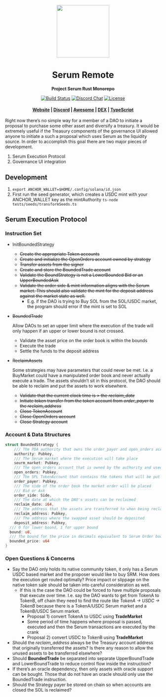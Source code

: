 <div align="center">
  <img height="170" src="http://github.com/project-serum/awesome-serum/blob/master/logo-serum.png?raw=true" />

  <h1>Serum Remote</h1>

  <p>
    <strong>Project Serum Rust Monorepo</strong>
  </p>

  <p>
    <a href="https://travis-ci.com/project-serum/serum-dex"><img alt="Build Status" src="https://travis-ci.com/project-serum/serum-dex.svg?branch=master" /></a>
    <a href="https://discord.com/channels/739225212658122886"><img alt="Discord Chat" src="https://img.shields.io/discord/739225212658122886?color=blueviolet" /></a>
    <a href="https://opensource.org/licenses/Apache-2.0"><img alt="License" src="https://img.shields.io/github/license/project-serum/serum-dex?color=blue" /></a>
  </p>

  <h4>
    <a href="https://projectserum.com/">Website</a>
    <span> | </span>
    <a href="https://discord.gg/HSeFXbqsUX">Discord</a>
    <span> | </span>
    <a href="https://github.com/project-serum/awesome-serum">Awesome</a>
    <span> | </span>
    <a href="https://dex.projectserum.com/#/">DEX</a>
    <span> | </span>
    <a href="https://github.com/project-serum/serum-ts">TypeScript</a>
  </h4>
</div>

Right now there’s no simple way for a member of a DAO to initiate a proposal to purchase some other asset and diversify a treasury. It would be extremely useful if the Treasury components of the governance UI allowed anyone to initiate a such a proposal which uses Serum as the liquidity source. In order to accomplish this goal there are two major pieces of development.

1. Serum Execution Protocol
2. Governance UI integration

## Development

1. `export ANCHOR_WALLET=$HOME/.config/solana/id.json`
2. First run the seed generator, which creates a USDC mint with your ANCHOR_WALLET key as the mintAuthority
   `ts-node tests/seeds/transformSeeds.ts`

## Serum Execution Protocol

### Instruction Set

- InitBoundedStrategy
  - ~~Create the appropriate Token accounts~~
  - ~~Create and initialize the OpenOrders account owned by strategy~~
  - ~~Transfer assets from the signer~~
  - ~~Create and store the BoundedTrade account~~
  - ~~Validate the BoundStrategy is not a LowerBounded Bid or an UpperBoundedAsk~~
  - ~~Validate the order side & mint information aligns with the Serum market. This should also validate the mint for the deposit address against the market state as well.~~
    - E.g. if the DAO is trying to Buy SOL from the SOL/USDC market, the program should error if the mint is set to SOL
- ~~BoundedTrade~~

  Allow DAOs to set an upper limit where the execution of the trade will only happen if an upper or lower bound is not crossed.

  - Validate the asset price on the order book is within the bounds
  - Execute the trade
  - Settle the funds to the deposit address

- ~~ReclaimAssets~~

  Some strategies may have parameters that could never be met. I.e. a BuyMarket could have a manipulated order book and never actually execute a trade. The assets shouldn’t sit in this protocol, the DAO should be able to reclaim and put the assets to work elsewhere.

  - ~~Validate that the current clock time is > the _reclaim_date_~~
  - ~~Initiate token transfer from the token account from _order_payer_ to the _reclaim_address_~~
  - ~~Close TokenAccount~~
  - ~~Close OpenOrders account~~
  - ~~Close Strategy account~~

### Account & Data Structures

```rust
struct BoundedStrategy {
	/// The PDA authority that owns the order_payer and open_orders account
	authority: Pubkey,
	/// The Serum market where the execution will take place
	seurm_market: Pubkey,
	/// The open_orders account that is owned by the authority and used to place orders
	open_orders: Pubkey,
	/// The SPL TokenAccount that contains the tokens that will be put into Serum for trading
	order_payer: Pubkey,
	/// The side of the order book the market order will be placed
	/// Bid or Ask
	order_side: Side,
	/// The date at which the DAO's assets can be reclaimed
	reclaim_date: i64,
	/// The address that the assets are transferred to when being reclaimed.
	reclaim_address: Pubkey,
	/// The address where the swapped asset should be deposited
	deposit_address: Pubkey,
  /// 0 for lower bound, 1 for upper bound
  bound: u8,
  /// The bound for the price in decimals equivalent to Serum Order book price
  bounded_price: u64
}
```

### Open Questions & Concerns

- Say the DAO only holds its native community token, it only has a Serum USDC based market and the proposer would like to buy SRM. How does the execution get routed optimally? Price impact or slippage on the native token sale should be taken into careful consideration as well.
  - If this is the case the DAO could be forced to have multiple proposals that execute over time. I.e. say the DAO wants to get from TokenA to TokenB, off chain they need to find the route like _TokenA → USDC → TokenB_ because there is a TokenA/USDC Serum market and a TokenB/USDC Serum market.
    - Proposal 1) convert TokenA to USDC using **TradeMarket**
    - Some period of time happens where proposal is passed, executed and then the Serum transactions are executed by the crank
    - Proposal 2) convert USDC to TokenB using **TradeMarket**
- Should the _reclaim_address_ always be the Treasury account address that originally transferred the assets? Is there any reason to allow the unused assets to be transferred elsewhere?
- Should **BoundedTrade** be separated into separate UpperBoundTrade and LowerBoundTrade to reduce control flow inside the instruction?
- If there’s an oracle dependency, then only assets with oracle support can be bought. Those that do not have an oracle should only use the BoundedTrade instruction.
- Should the Strategy payer be stored on chain so when accounts are closed the SOL is reclaimed?
